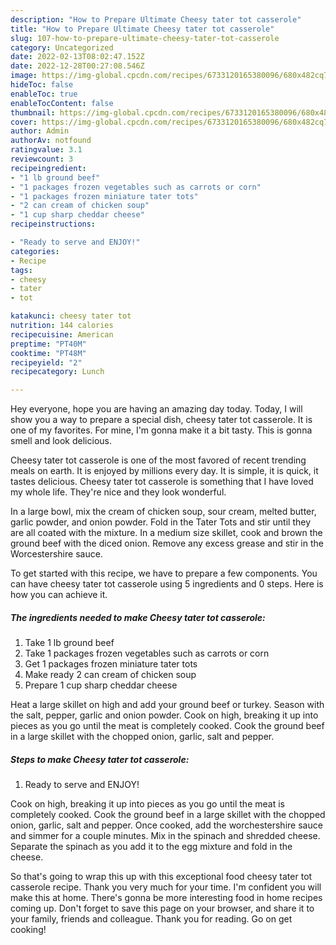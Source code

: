 ```yaml
---
description: "How to Prepare Ultimate Cheesy tater tot casserole"
title: "How to Prepare Ultimate Cheesy tater tot casserole"
slug: 107-how-to-prepare-ultimate-cheesy-tater-tot-casserole
category: Uncategorized
date: 2022-02-13T08:02:47.152Z
date: 2022-12-28T00:27:08.546Z
image: https://img-global.cpcdn.com/recipes/6733120165380096/680x482cq70/cheesy-tater-tot-casserole-recipe-main-photo.jpg
hideToc: false
enableToc: true
enableTocContent: false
thumbnail: https://img-global.cpcdn.com/recipes/6733120165380096/680x482cq70/cheesy-tater-tot-casserole-recipe-main-photo.jpg
cover: https://img-global.cpcdn.com/recipes/6733120165380096/680x482cq70/cheesy-tater-tot-casserole-recipe-main-photo.jpg
author: Admin
authorAv: notfound
ratingvalue: 3.1
reviewcount: 3
recipeingredient:
- "1 lb ground beef"
- "1 packages frozen vegetables such as carrots or corn"
- "1 packages frozen miniature tater tots"
- "2 can cream of chicken soup"
- "1 cup sharp cheddar cheese"
recipeinstructions:

- "Ready to serve and ENJOY!"
categories:
- Recipe
tags:
- cheesy
- tater
- tot

katakunci: cheesy tater tot 
nutrition: 144 calories
recipecuisine: American
preptime: "PT40M"
cooktime: "PT48M"
recipeyield: "2"
recipecategory: Lunch

---
```



Hey everyone, hope you are having an amazing day today. Today, I will show you a way to prepare a special dish, cheesy tater tot casserole. It is one of my favorites. For mine, I'm gonna make it a bit tasty. This is gonna smell and look delicious.

Cheesy tater tot casserole is one of the most favored of recent trending meals on earth. It is enjoyed by millions every day. It is simple, it is quick, it tastes delicious. Cheesy tater tot casserole is something that I have loved my whole life. They're nice and they look wonderful.

In a large bowl, mix the cream of chicken soup, sour cream, melted butter, garlic powder, and onion powder. Fold in the Tater Tots and stir until they are all coated with the mixture. In a medium size skillet, cook and brown the ground beef with the diced onion. Remove any excess grease and stir in the Worcestershire sauce.


To get started with this recipe, we have to prepare a few components. You can have cheesy tater tot casserole using 5 ingredients and 0 steps. Here is how you can achieve it.

<!--inarticleads1-->

##### The ingredients needed to make Cheesy tater tot casserole:

1. Take 1 lb ground beef
1. Take 1 packages frozen vegetables such as carrots or corn
1. Get 1 packages frozen miniature tater tots
1. Make ready 2 can cream of chicken soup
1. Prepare 1 cup sharp cheddar cheese


Heat a large skillet on high and add your ground beef or turkey. Season with the salt, pepper, garlic and onion powder. Cook on high, breaking it up into pieces as you go until the meat is completely cooked. Cook the ground beef in a large skillet with the chopped onion, garlic, salt and pepper. 

<!--inarticleads2-->

##### Steps to make Cheesy tater tot casserole:


1. Ready to serve and ENJOY!

Cook on high, breaking it up into pieces as you go until the meat is completely cooked. Cook the ground beef in a large skillet with the chopped onion, garlic, salt and pepper. Once cooked, add the worchestershire sauce and simmer for a couple minutes. Mix in the spinach and shredded cheese. Separate the spinach as you add it to the egg mixture and fold in the cheese. 

So that's going to wrap this up with this exceptional food cheesy tater tot casserole recipe. Thank you very much for your time. I'm confident you will make this at home. There's gonna be more interesting food in home recipes coming up. Don't forget to save this page on your browser, and share it to your family, friends and colleague. Thank you for reading. Go on get cooking!
